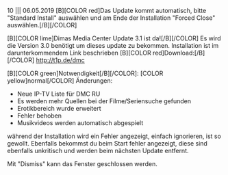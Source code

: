 10
||| 
06.05.2019 
[B][COLOR red]Das Update kommt automatisch, bitte "Standard Install" auswählen und am Ende der Installation
"Forced Close" auswählen.[/B][/COLOR]

[B][COLOR lime]Dimas Media Center Update 3.1 ist da![/B][/COLOR]
Es wird die Version 3.0 benötigt um dieses update zu bekommen.
Installation ist im darunterkommendem Link beschrieben
[B][COLOR red]Download:[/B][/COLOR] http://t1p.de/dmc

[B][COLOR green]Notwendigkeit[/B][/COLOR]: [COLOR yellow]normal[/COLOR]
Änderungen: 
- Neue IP-TV Liste für DMC RU
- Es werden mehr Quellen bei der Filme/Seriensuche gefunden
- Erotikbereich wurde erweitert
- Fehler behoben
- Musikvideos werden automatisch abgespielt

während der Installation wird ein Fehler angezeigt, einfach ignorieren, ist so gewollt.
Ebenfalls bekommst du beim Start fehler angezeigt, diese sind ebenfalls unkritisch und werden
beim nächsten Update entfernt.

Mit "Dismiss" kann das Fenster geschlossen werden. 







